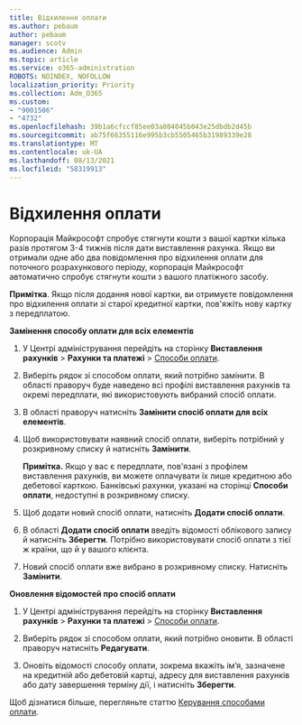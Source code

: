 ```yaml
---
title: Відхилення оплати
ms.author: pebaum
author: pebaum
manager: scotv
ms.audience: Admin
ms.topic: article
ms.service: o365-administration
ROBOTS: NOINDEX, NOFOLLOW
localization_priority: Priority
ms.collection: Adm_O365
ms.custom:
- "9001506"
- "4732"
ms.openlocfilehash: 39b1a6cfccf85ee03a804045b043e25dbdb2d45b
ms.sourcegitcommit: ab75f66355116e995b3cb5505465b31989339e28
ms.translationtype: MT
ms.contentlocale: uk-UA
ms.lasthandoff: 08/13/2021
ms.locfileid: "58319913"
---
```

# <a name="your-payment-was-declined"></a>Відхилення оплати

Корпорація Майкрософт спробує стягнути кошти з вашої картки кілька разів протягом 3-4 тижнів після дати виставлення рахунка.  Якщо ви отримали одне або два повідомлення про відхилення оплати для поточного розрахункового періоду, корпорація Майкрософт автоматично спробує стягнути кошти з вашого платіжного засобу.  

**Примітка**. Якщо після додання нової картки, ви отримуєте повідомлення про відхилення оплати зі старої кредитної картки, пов'яжіть нову картку з передплатою.

**Замінення способу оплати для всіх елементів**

1. У Центрі адміністрування перейдіть на сторінку **Виставлення рахунків** > **Рахунки та платежі** > [Способи оплати](https://go.microsoft.com/fwlink/p/?linkid=2018806).

2. Виберіть рядок зі способом оплати, який потрібно замінити. В області праворуч буде наведено всі профілі виставлення рахунків та окремі передплати, які використовують вибраний спосіб оплати.

3. В області праворуч натисніть **Замінити спосіб оплати для всіх елементів**.

4. Щоб використовувати наявний спосіб оплати, виберіть потрібний у розкривному списку й натисніть **Замінити**.

    **Примітка.** Якщо у вас є передплати, пов'язані з профілем виставлення рахунків, ви можете оплачувати їх лише кредитною або дебетової карткою. Банківські рахунки, указані на сторінці **Способи оплати**, недоступні в розкривному списку.

5. Щоб додати новий спосіб оплати, натисніть **Додати спосіб оплати**.

6. В області **Додати спосіб оплати** введіть відомості облікового запису й натисніть **Зберегти**. Потрібно використовувати спосіб оплати з тієї ж країни, що й у вашого клієнта.

7. Новий спосіб оплати вже вибрано в розкривному списку. Натисніть **Замінити**.

**Оновлення відомостей про спосіб оплати**

1. У Центрі адміністрування перейдіть на сторінку **Виставлення рахунків** > **Рахунки та платежі** > [Способи оплати](https://go.microsoft.com/fwlink/p/?linkid=2018806).

2. Виберіть рядок зі способом оплати, який потрібно оновити. В області праворуч натисніть **Редагувати**.

3. Оновіть відомості способу оплати, зокрема вкажіть ім’я, зазначене на кредитній або дебетовій картці, адресу для виставлення рахунків або дату завершення терміну дії, і натисніть **Зберегти**.

Щоб дізнатися більше, перегляньте статтю [Керування способами оплати](https://docs.microsoft.com/microsoft-365/commerce/billing-and-payments/manage-payment-methods).